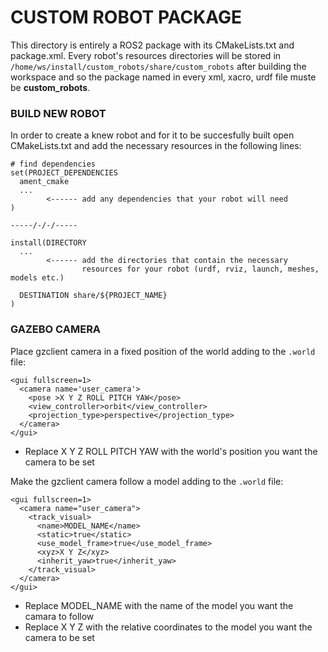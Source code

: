 # CUSTOM ROBOT PACKAGE
This directory is entirely a ROS2 package with its CMakeLists.txt and package.xml. Every robot's resources directories will be stored in `/home/ws/install/custom_robots/share/custom_robots` after building the workspace and so the package named in every xml, xacro, urdf file muste be **custom_robots**.

### BUILD NEW ROBOT
In order to create a knew robot and for it to be succesfully built open CMakeLists.txt and add the necessary resources in the following lines:
~~~
# find dependencies
set(PROJECT_DEPENDENCIES
  ament_cmake
  ...
        <------ add any dependencies that your robot will need
)

-----/-/-/-----

install(DIRECTORY
  ...
        <------ add the directories that contain the necessary 
                resources for your robot (urdf, rviz, launch, meshes, models etc.)

  DESTINATION share/${PROJECT_NAME}
)
~~~

### GAZEBO CAMERA

Place gzclient camera in a fixed position of the world adding to the `.world` file:
~~~
<gui fullscreen=1>
  <camera name='user_camera'>
    <pose >X Y Z ROLL PITCH YAW</pose>
    <view_controller>orbit</view_controller>
    <projection_type>perspective</projection_type>
  </camera>
</gui>
~~~
- Replace X Y Z ROLL PITCH YAW with the world's position you want the camera to be set

Make the gzclient camera follow a model adding to the `.world` file:
~~~
<gui fullscreen=1>
  <camera name="user_camera">
    <track_visual>
      <name>MODEL_NAME</name>
      <static>true</static>
      <use_model_frame>true</use_model_frame>
      <xyz>X Y Z</xyz>
      <inherit_yaw>true</inherit_yaw>
    </track_visual>
  </camera>
</gui>
~~~
- Replace MODEL_NAME with the name of the model you want the camara to follow
- Replace X Y Z with the relative coordinates to the model you want the camera to be set